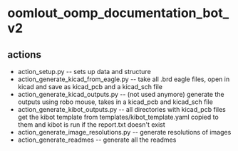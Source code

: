 # oomlout_oomp_documentation_bot_v2

## actions

* action_setup.py -- sets up data and structure
* action_generate_kicad_from_eagle.py -- take all .brd eagle files, open in kicad and save as kicad_pcb and a kicad_sch file
* action_generate_kicad_outputs.py -- (not used anymore) generate the outputs using robo mouse, takes in a kicad_pcb and kicad_sch file
* action_generate_kibot_outputs.py -- all directories with kicad_pcb files get the kibot template from templates/kibot_template.yaml copied to them and kibot is run if the report.txt doesn't exist
* action_generate_image_resolutions.py -- generate resolutions of images
* action_generate_readmes -- generate all the readmes

